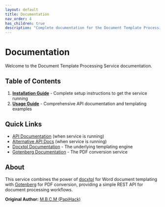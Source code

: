 ```yaml
---
layout: default
title: Documentation
nav_order: 4
has_children: true
description: "Complete documentation for the Document Template Processing Service."
---
```


# Documentation

Welcome to the Document Template Processing Service documentation.

## Table of Contents

1. **[Installation Guide](installation.md)** - Complete setup instructions to get the service running
2. **[Usage Guide](usage.md)** - Comprehensive API documentation and templating examples

## Quick Links

- [API Documentation](http://localhost:8000/docs) (when service is running)
- [Alternative API Docs](http://localhost:8000/redoc) (when service is running)
- [Docxtpl Documentation](https://docxtpl.readthedocs.io/) - The underlying templating engine
- [Gotenberg Documentation](https://gotenberg.dev/) - The PDF conversion service

## About

This service combines the power of [docxtpl](https://github.com/elapouya/python-docx-template) for Word document templating with [Gotenberg](https://gotenberg.dev) for PDF conversion, providing a simple REST API for document processing workflows.

**Original Author:** [M.B.C.M (PapiHack)](https://github.com/PapiHack) 